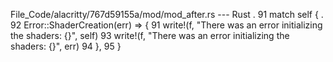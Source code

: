 File_Code/alacritty/767d59155a/mod/mod_after.rs --- Rust
 .                                                                                                                                                           91         match self {
 .                                                                                                                                                           92             Error::ShaderCreation(err) => {
91         write!(f, "There was an error initializing the shaders: {}", self)                                                                                93                 write!(f, "There was an error initializing the shaders: {}", err)
                                                                                                                                                             94             },
                                                                                                                                                             95         }

